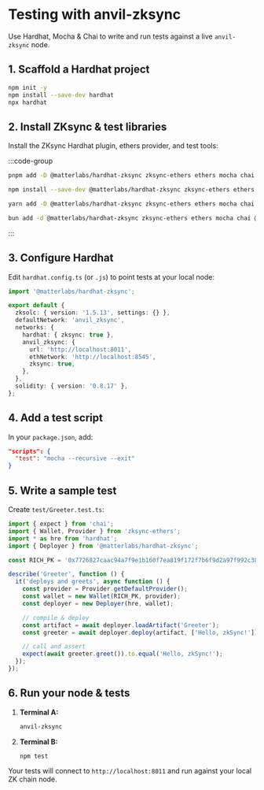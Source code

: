 # Testing with anvil-zksync

Use Hardhat, Mocha & Chai to write and run tests against a live `anvil-zksync` node.

## 1. Scaffold a Hardhat project

```bash
npm init -y
npm install --save-dev hardhat
npx hardhat
```

## 2. Install ZKsync & test libraries

Install the ZKsync Hardhat plugin, ethers provider, and test tools:

:::code-group

```bash [pnpm]
pnpm add -D @matterlabs/hardhat-zksync zksync-ethers ethers mocha chai @types/mocha @types/chai
```

```bash [npm]
npm install --save-dev @matterlabs/hardhat-zksync zksync-ethers ethers mocha chai @types/mocha @types/chai
```

```bash [yarn]
yarn add -D @matterlabs/hardhat-zksync zksync-ethers ethers mocha chai @types/mocha @types/chai
```

```bash [bun]
bun add -d @matterlabs/hardhat-zksync zksync-ethers ethers mocha chai @types/mocha @types/chai
```

:::

## 3. Configure Hardhat

Edit `hardhat.config.ts` (or `.js`) to point tests at your local node:

```ts
import '@matterlabs/hardhat-zksync';

export default {
  zksolc: { version: '1.5.13', settings: {} },
  defaultNetwork: 'anvil_zksync',
  networks: {
    hardhat: { zksync: true },
    anvil_zksync: {
      url: 'http://localhost:8011',
      ethNetwork: 'http://localhost:8545',
      zksync: true,
    },
  },
  solidity: { version: '0.8.17' },
};
```

## 4. Add a test script

In your `package.json`, add:

```json
"scripts": {
  "test": "mocha --recursive --exit"
}
```

## 5. Write a sample test

Create `test/Greeter.test.ts`:

```ts
import { expect } from 'chai';
import { Wallet, Provider } from 'zksync-ethers';
import * as hre from 'hardhat';
import { Deployer } from '@matterlabs/hardhat-zksync';

const RICH_PK = '0x7726827caac94a7f9e1b160f7ea819f172f7b6f9d2a97f992c38edeab82d4110';

describe('Greeter', function () {
  it('deploys and greets', async function () {
    const provider = Provider.getDefaultProvider();
    const wallet = new Wallet(RICH_PK, provider);
    const deployer = new Deployer(hre, wallet);

    // compile & deploy
    const artifact = await deployer.loadArtifact('Greeter');
    const greeter = await deployer.deploy(artifact, ['Hello, zkSync!']);

    // call and assert
    expect(await greeter.greet()).to.equal('Hello, zkSync!');
  });
});
```

## 6. Run your node & tests

1. **Terminal A:**

   ```bash
   anvil-zksync
   ```

2. **Terminal B:**

   ```bash
   npm test
   ```

Your tests will connect to `http://localhost:8011` and run against your local ZK chain node.
